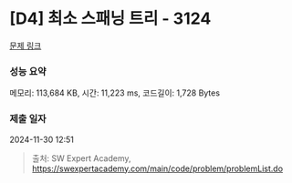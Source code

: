 # [D4] 최소 스패닝 트리 - 3124 

[문제 링크](https://swexpertacademy.com/main/code/problem/problemDetail.do?contestProbId=AV_mSnmKUckDFAWb) 

### 성능 요약

메모리: 113,684 KB, 시간: 11,223 ms, 코드길이: 1,728 Bytes

### 제출 일자

2024-11-30 12:51



> 출처: SW Expert Academy, https://swexpertacademy.com/main/code/problem/problemList.do